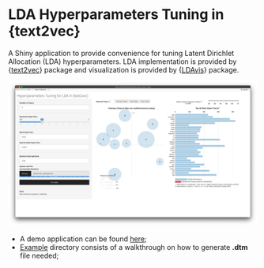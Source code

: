 # LDA Hyperparameters Tuning in {text2vec}

A Shiny application to provide convenience for tuning Latent Dirichlet Allocation (LDA) hyperparameters. LDA implementation is provided by {[text2vec](https://github.com/dselivanov/text2vec)} package and visualization is provided by {[LDAvis](https://github.com/cpsievert/LDAvis)} package.

![](screenshot.png)

* A demo application can be found [here](https://tmasjc.shinyapps.io/text2vec-lda-tuning/); 
* [Example](Example) directory consists of a walkthrough on how to generate **.dtm** file needed;
